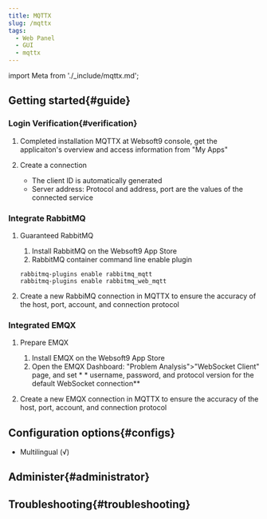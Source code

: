 ```yaml
---
title: MQTTX
slug: /mqttx
tags:
  - Web Panel 
  - GUI
  - mqttx
---
```


import Meta from './_include/mqttx.md';

<Meta name="meta" />

## Getting started{#guide}

### Login Verification{#verification}

1. Completed installation MQTTX at Websoft9 console, get the applicaiton's overview and access information from "My Apps"  

2. Create a connection 

   - The client ID is automatically generated 
   - Server address: Protocol and address, port are the values of the connected service

### Integrate RabbitMQ 

1. Guaranteed RabbitMQ 

   1. Install RabbitMQ on the Websoft9 App Store 
   2. RabbitMQ container command line enable plugin 
   ``` 
   rabbitmq-plugins enable rabbitmq_mqtt 
   rabbitmq-plugins enable rabbitmq_web_mqtt  
   ``` 
2. Create a new RabbiMQ connection in MQTTX to ensure the accuracy of the host, port, account, and connection protocol 

### Integrated EMQX 

1. Prepare EMQX 

   1. Install EMQX on the Websoft9 App Store 
   2. Open the EMQX Dashboard: "Problem Analysis">"WebSocket Client" page, and set * * username, password, and protocol version for the default WebSocket connection** 

2. Create a new EMQX connection in MQTTX to ensure the accuracy of the host, port, account, and connection protocol

## Configuration options{#configs}

- Multilingual (√)

## Administer{#administrator}

## Troubleshooting{#troubleshooting}